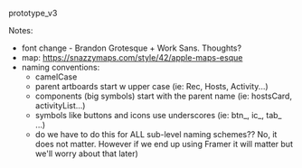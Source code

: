 prototype_v3

Notes:
- font change - Brandon Grotesque + Work Sans. Thoughts?
- map: https://snazzymaps.com/style/42/apple-maps-esque
- naming conventions:
  - camelCase
  - parent artboards start w upper case (ie: Rec, Hosts, Activity...)
  - components (big symbols) start with the parent name (ie: hostsCard, activityList...)
  - symbols like buttons and icons use underscores (ie: btn_, ic_, tab_ ...)
  - do we have to do this for ALL sub-level naming schemes?? No, it does not matter. However if we end up using Framer it will matter but we'll worry about that later)
